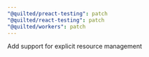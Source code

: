 ```yaml
---
"@quilted/preact-testing": patch
"@quilted/react-testing": patch
"@quilted/workers": patch
---
```


Add support for explicit resource management
